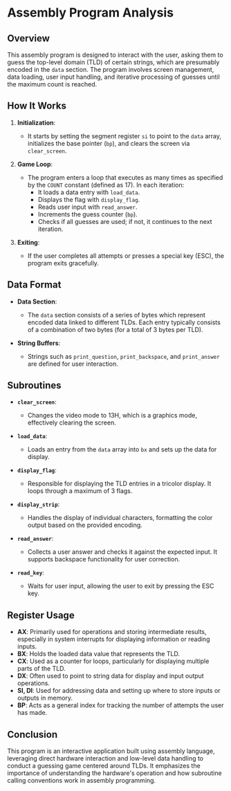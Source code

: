 # Assembly Program Analysis

## Overview
This assembly program is designed to interact with the user, asking them to guess the top-level domain (TLD) of certain strings, which are presumably encoded in the `data` section. The program involves screen management, data loading, user input handling, and iterative processing of guesses until the maximum count is reached.

## How It Works
1. **Initialization**:
   - It starts by setting the segment register `si` to point to the `data` array, initializes the base pointer (`bp`), and clears the screen via `clear_screen`.

2. **Game Loop**:
   - The program enters a loop that executes as many times as specified by the `COUNT` constant (defined as 17). In each iteration:
     - It loads a data entry with `load_data`.
     - Displays the flag with `display_flag`.
     - Reads user input with `read_answer`.
     - Increments the guess counter (`bp`).
     - Checks if all guesses are used; if not, it continues to the next iteration.

3. **Exiting**:
   - If the user completes all attempts or presses a special key (ESC), the program exits gracefully.

## Data Format
- **Data Section**:
  - The `data` section consists of a series of bytes which represent encoded data linked to different TLDs. Each entry typically consists of a combination of two bytes (for a total of 3 bytes per TLD).

- **String Buffers**:
  - Strings such as `print_question`, `print_backspace`, and `print_answer` are defined for user interaction.

## Subroutines
- **`clear_screen`**:
  - Changes the video mode to 13H, which is a graphics mode, effectively clearing the screen.

- **`load_data`**:
  - Loads an entry from the `data` array into `bx` and sets up the data for display.

- **`display_flag`**:
  - Responsible for displaying the TLD entries in a tricolor display. It loops through a maximum of 3 flags.

- **`display_strip`**:
  - Handles the display of individual characters, formatting the color output based on the provided encoding.

- **`read_answer`**:
  - Collects a user answer and checks it against the expected input. It supports backspace functionality for user correction.

- **`read_key`**:
  - Waits for user input, allowing the user to exit by pressing the ESC key.

## Register Usage
- **AX**: Primarily used for operations and storing intermediate results, especially in system interrupts for displaying information or reading inputs.
- **BX**: Holds the loaded data value that represents the TLD.
- **CX**: Used as a counter for loops, particularly for displaying multiple parts of the TLD.
- **DX**: Often used to point to string data for display and input output operations.
- **SI, DI**: Used for addressing data and setting up where to store inputs or outputs in memory.
- **BP**: Acts as a general index for tracking the number of attempts the user has made.

## Conclusion
This program is an interactive application built using assembly language, leveraging direct hardware interaction and low-level data handling to conduct a guessing game centered around TLDs. It emphasizes the importance of understanding the hardware's operation and how subroutine calling conventions work in assembly programming.
